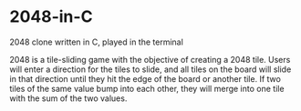 # 2048-in-C

2048 clone written in C, played in the terminal

2048 is a tile-sliding game with the objective of creating a 2048 tile. Users will enter a direction for the tiles to slide, and all tiles on the board will slide in that direction until they hit the edge of the board or another tile. If two tiles of the same value bump into each other, they will merge into one tile with the sum of the two values.

